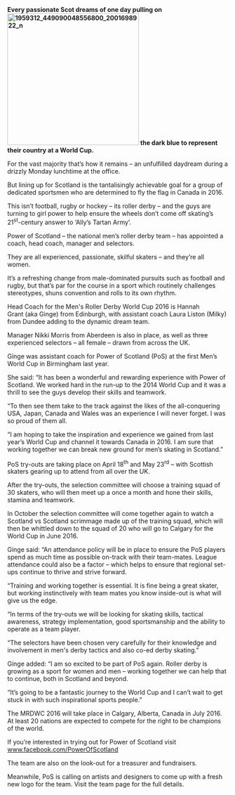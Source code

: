 <html><body><strong>Every passionate Scot dreams of one day pulling on<a href="/2015/03/1959312_449090048556800_2001698922_n.jpg"><img class=" size-medium wp-image-4595 alignright" src="https://www.scottishrollerderbyblog.com/2015/03/1959312_449090048556800_2001698922_n.jpg?w=300" alt="1959312_449090048556800_2001698922_n" width="300" height="300"></a> the dark blue to represent their country at a World Cup.</strong>

For the vast majority that’s how it remains – an unfulfilled daydream during a drizzly Monday lunchtime at the office.

But lining up for Scotland is the tantalisingly achievable goal for a group of dedicated sportsmen who are determined to fly the flag in Canada in 2016.

This isn’t football, rugby or hockey – its roller derby – and the guys are turning to girl power to help ensure the wheels don’t come off skating’s 21<sup>st</sup>-century answer to ‘Ally’s Tartan Army’.

Power of Scotland – the national men’s roller derby team – has appointed a coach, head coach, manager and selectors.

They are all experienced, passionate, skilful skaters – and they’re all women.

It’s a refreshing change from male-dominated pursuits such as football and rugby, but that’s par for the course in a sport which routinely challenges stereotypes, shuns convention and rolls to its own rhythm.

Head Coach for the Men's Roller Derby World Cup 2016 is Hannah Grant (aka Ginge) from Edinburgh, with assistant coach Laura Liston (Milky) from Dundee adding to the dynamic dream team.

Manager Nikki Morris from Aberdeen is also in place, as well as three experienced selectors – all female – drawn from across the UK.

Ginge was assistant coach for Power of Scotland (PoS) at the first Men’s World Cup in Birmingham last year.

She said: “It has been a wonderful and rewarding experience with Power of Scotland. We worked hard in the run-up to the 2014 World Cup and it was a thrill to see the guys develop their skills and teamwork.

“To then see them take to the track against the likes of the all-conquering USA, Japan, Canada and Wales was an experience I will never forget. I was so proud of them all.

“I am hoping to take the inspiration and experience we gained from last year’s World Cup and channel it towards Canada in 2016. I am sure that working together we can break new ground for men’s skating in Scotland.”

PoS try-outs are taking place on April 18<sup>th</sup> and May 23<sup>rd</sup> – with Scottish skaters gearing up to attend from all over the UK.

After the try-outs, the selection committee will choose a training squad of 30 skaters, who will then meet up a once a month and hone their skills, stamina and teamwork.

In October the selection committee will come together again to watch a Scotland vs Scotland scrimmage made up of the training squad, which will then be whittled down to the squad of 20 who will go to Calgary for the World Cup in June 2016.

Ginge said: “An attendance policy will be in place to ensure the PoS players spend as much time as possible on-track with their team-mates. League attendance could also be a factor – which helps to ensure that regional set-ups continue to thrive and strive forward.

“Training and working together is essential. It is fine being a great skater, but working instinctively with team mates you know inside-out is what will give us the edge.

“In terms of the try-outs we will be looking for skating skills, tactical awareness, strategy implementation, good sportsmanship and the ability to operate as a team player.

“The selectors have been chosen very carefully for their knowledge and involvement in men's derby tactics and also co-ed derby skating.”

Ginge added: “I am so excited to be part of PoS again. Roller derby is growing as a sport for women and men – working together we can help that to continue, both in Scotland and beyond.

“It’s going to be a fantastic journey to the World Cup and I can’t wait to get stuck in with such inspirational sports people.”

The MRDWC 2016 will take place in Calgary, Alberta, Canada in July 2016. At least 20 nations are expected to compete for the right to be champions of the world.

If you’re interested in trying out for Power of Scotland visit www.facebook.com/PowerOfScotland

The team are also on the look-out for a treasurer and fundraisers.

Meanwhile, PoS is calling on artists and designers to come up with a fresh new logo for the team. Visit the team page for the full details.</body></html>
